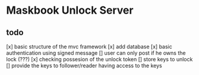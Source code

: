 # Maskbook Unlock Server


## todo
[x] basic structure of the mvc framework
[x] add database
[x] basic authentication using signed message
[] user can only post if he owns the lock (???)
[x] checking possesion of the unlock token
[] store keys to unlock
[] provide the keys to follower/reader having access to the keys